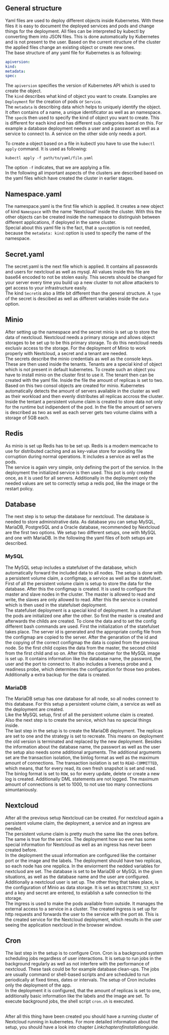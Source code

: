## General structure
Yaml files are used to deploy different objects inside Kubernetes. With these files it is easy to document the deployed services and pods and change things for the deployment.
All files can be interpreted by kubectl by converting them into JSON files. This is done automatically by Kubernetes and is not present to the user. Based on the current structure of the cluster the applied files change an existing object or create new ones. <br>
The base structure of any yaml file for Kubernetes is as following:
````yaml
apiversion:
kind:
metadata:
spec:
````
The `apiversion` specifies the version of Kubernetes API which is used to create the object. <br>
The `kind` describes what kind of object you want to create. Examples are `Deployment` for the creation of pods or `Service`. <br>
The `metadata` is describing data which helps to uniquely identify the object. It often contains of a name, a unique identificator as well as an namespace. <br>
The `spec`is then used to specify the kind of object you want to create. This is different for each kind and has different sub categories based on this. For example a database deployment needs a user and a passwort as well as a service to connect to. A service on the other side only needs a port.

To create a object based on a file in kubectl you have to use the `kubectl apply` command. It is used as following: 
````
kubectl apply -f path/to/yaml/file.yaml
````
The option `-f` indicates, that we are applying a file. <br>
In the following all important aspects of the clusters are described based on the yaml files which have created the cluster in earlier stages.

## Namespace.yaml
The namespace.yaml is the first file which is applied. It creates a new object of kind `Namespace` with the name 'Nextcloud' inside the cluster. With this the other objects can be created inside the namespace to distinguish between different applications, if deployed in the same cluster. <br>
Special about this yaml file is the fact, that a `spec`option is not needed, because the `metadata: kind:`option is used to specify the name of the namespace.

## Secret.yaml
The secret.yaml is the next file which is applied. It contains all passwords and users for nextcloud as well as mysql. All values inside this file are base64 encoded to not be stolen easily. This secrets should be changed for your server every time you build up a new cluster to not allow attackers to get access to your infrastructure easily. <br>
The kind `Secret`is also a little bit different than the general structure. A `type` of the secret is descibed as well as different variables inside the `data` option.

## Minio
After setting up the namespace and the secret minio is set up to store the data of nextcloud. Nextcloud needs a primary storage and allows object storages to be set up to be this primary storage. To do this nextcloud needs exclusiv access to the storage. For the deployment of Minio to work properly with Nextcloud, a secret and a tenant are needed. <br>
The secrets describe the minio credentials as well as the console keys. These are then used inside the tenants. Tenants are a special kind of object which is not present in default kubernetes. To create such an object you have to install minio on the cluster first to use it. The tenant then can be created with the yaml file. Inside the file the amount of replicas is set to two. Based on this two consol objects are created for minio. Kubernetes automatically detects the amount of servers available in the cluster as well as their workload and then evenly distributes all replicas accross the cluster. Inside the tentant a persistent volume claim is created to store data not only for the runtime but indipendent of the pod. In the file the amount of servers is described as two as well as each server gets two volume claims with a storage of 5GB each.

## Redis
As minio is set up Redis has to be set up. Redis is a modern memcache to use for distributed caching and as key-value store for avoiding file corruption during normal operations. It includes a service as well as the pods. <br>
The service is again very simple, only defining the port of the service. In the deployment the initialized service is then used. This pot is only created once, as it is used for all servers. Additionally in the deployment only the needed values are set to correctly setup a redis pod, like the image or the restart policy.

## Database
The next step is to setup the database for nextcloud. The database is needed to store administrative data. As database you can setup MySQL, MariaDB, PostgreSQL and a Oracle database, recommended by Nextcloud are the first two options. We setup two different setups, one with MySQL and one with MariaDB. In the following the yaml files of both setups are described.

### MySQL
The MySQL setup includes a statefulset of the database, which automatically forward the included data to all nodes. The setup is done with a persistent volume claim, a configmap, a service as well as the statefulset. <br>
First of all the persistent volume claim is setup to store the data for the database. After this the configmap is created. It is used to configure the master and slave nodes in the cluster. The master is allowed to read and write, the slaves are only allowed to read. After this the service is created which is then used in the statefulset deployment. <br>
The statefulset deployment is a special kind of deployment. In a statefulset the pods are initialized one after the other. So first the master is created and afterwards the childs are created. To clone the data and to set the config different bash commands are used. First the initialization of the statefulset takes place. The server id is generated and the appropriate config file from the configmap are copied to the server. After the genaration of the id and the copying of the correct configmap the data is copied from the previous node. So the first child copies the data from the master, the second child from the first child and so on. After this the container for the MySQL image is set up. It contains information like the database name, the password, the user and the port to connect to. It also includes a liveness probe and a readiness probe, which determines the configuration for those two probes. Additionally a extra backup for the data is created.

### MariaDB
The MariaDB setup has one database for all node, so all nodes connect to this database. For this setup a persistent volume claim, a service as well as the deployment are created. <br>
Like the MySQL setup, first of all the persistent volume claim is created. Also the next step is to create the service, which has no special things inside. <br>
The last step in the setup is to create the MariaDB deployment. The replicas are set to one and the strategy is set to recreate. This means on deployment the old version is terminated and replaced by the new deployment. Besides the information about the database name, the passwort as well as the user the setup also needs some additional arguments. The additional arguments set are the transaction isolation, the binlog format as well as the maximum amount of connections. The transaction isolation is set to `READ-COMMITTED`, which means, that for every read, its own fresh snapshot is set and read. The binlog format is set to `ROW`, so for every update, delete or create a new log is created. Additionally DML statements are not logged. The maximum amount of connections is set to 1000, to not use too many connections simuntaniously.

## Nextcloud
After all the previous setup Nextcloud can be created. For nextcloud again a persistent volume claim, the deployment, a service and an ingress are needed. <br>
The persistent volume claim is pretty much the same like the ones before. The same is true for the service. The deployment how so ever has some special information for Nextcloud as well as an ingress has never been created before. <br>
In the deployment the usual information are configured like the container port or the image and the labels. The deployment should have two replicas, so each node has one repplica. In the enviorment the nedded variables for nextcluod are set. The database is set to be MariaDB or MySQL in the given situations, as well as the database name and the user are configured. Additionally a nextcloud user is set up. The other thing that takes place, is the configuration of Minio as data storage. It is set as `OBJECTSTORE_S3_HOST` and a key and secret are entered, to establish a safe connection to the storage. <br>
The ingress is used to make the pods available from outside. It manages the external access to a service in a cluster. The created ingress is set up for http requests and forwards the user to the service with the port `80`. This is the created service for the Nextcloud deployment, which results in the user seeing the application nextcloud in the browser window.

## Cron
The last step in the setup is to configure Cron. Cron is a background system scheduling jobs regardless of user interactions. It is setup to run jobs in the background regularly as well as not interfere with the performance of nextcloud. These task could be for example database clean-ups. The jobs are usually command or shell-based scripts and are scheduled to run periodically at fixed times, dates or intervals. The setup of Cron includes only the deployment of the app. <br>
In the deployment it is configured, that the amount of replicas is set to one, additionally basic information like the labels and the image are set. To execute background jobs, the shell script `cron.sh` is executed. <br>
<br>

After all this thing have been created you should have a running cluster of Nextcloud running in kubernetes. For more detailed information about the setup, you should have a look into chapter $Link chapter of installation guide$.
